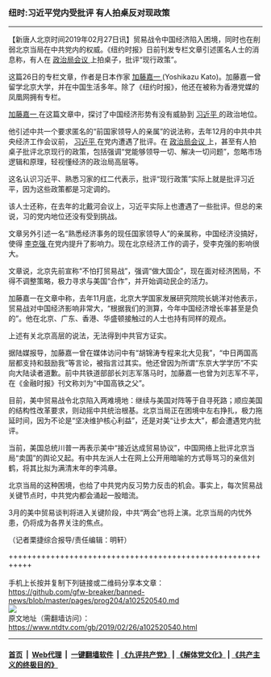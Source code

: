 ### 纽时:习近平党内受批评 有人拍桌反对现政策
------------------------

<div class="post_content">
 <p>
  【新唐人北京时间2019年02月27日讯】贸易战令中国经济陷入困境，同时也在削弱北京当局在中共党内的权威。《纽约时报》日前刊发专栏文章引述匿名人士的消息称，有人在
  <a href="https://www.ntdtv.com/gb/政治局会议.htm">
   政治局会议
  </a>
  上拍桌子，批评“现行政策”。
 </p>
 <p>
  这篇26日的专栏文章，作者是日本作家
  <a href="https://www.ntdtv.com/gb/加藤嘉一.htm">
   加藤嘉一
  </a>
  (Yoshikazu Kato)。加藤嘉一曾留学北京大学，并在中国生活多年。除了《纽约时报》，他还在被称为香港党媒的凤凰网拥有专栏。
 </p>
 <p>
  <a href="https://www.ntdtv.com/gb/加藤嘉一.htm">
   加藤嘉一
  </a>
  在这篇文章中，探讨了中国经济形势有没有威胁到
  <a href="https://www.ntdtv.com/gb/习近平.htm">
   习近平
  </a>
  的政治地位。
 </p>
 <p>
  他引述中共一个要求匿名的“前国家领导人的亲属”的说法称，去年12月的中共中共央经济工作会议前，
  <a href="https://www.ntdtv.com/gb/习近平.htm">
   习近平
  </a>
  在党内遭遇了批评。在
  <a href="https://www.ntdtv.com/gb/政治局会议.htm">
   政治局会议
  </a>
  上，甚至有人拍桌子批评北京现行的政策，包括强调“党能够领导一切、解决一切问题”，忽略市场逻辑和原理，轻视懂经济的政治局高层等。
 </p>
 <p>
  这名认识习近平、熟悉习家的红二代表示，批评“现行政策”实际上就是批评习近平，因为这些政策都是习定调的。
 </p>
 <p>
  该人士还称，在去年的北戴河会议上，习近平实际上也遭遇了一些批评。但总的来说，习的党内地位还没有受到挑战。
 </p>
 <p>
  文章另外引述一名“熟悉经济事务的现任国家领导人”的亲属称，中国经济没搞好，使得
  <a href="https://www.ntdtv.com/gb/李克强.htm">
   李克强
  </a>
  在党内提升了影响力。现在北京经济工作的调子，受李克强的影响很大。
 </p>
 <p>
  文章说，北京先前宣称“不怕打贸易战”，强调“做大国企”，现在面对经济困局，不得不调整策略，极力寻求与美国“合作”，并开始调动民企的活力。
 </p>
 <p>
  加藤嘉一在文章中称，去年11月底，北京大学国家发展研究院院长姚洋对他表示，贸易战对中国经济影响非常大，“根据我们的测算，今年中国经济增长率甚至是负的”。他在北京、广东、香港、华盛顿接触过的人士也持有同样的观点。
 </p>
 <p>
  上述有关北京高层的说法，无法得到中共官方证实。
 </p>
 <p>
  据陆媒报导，加藤嘉一曾在媒体访问中有“胡锦涛专程来北大见我”，“中日两国高层都支持和鼓励我”等言论，被指言过其实。他还曾因为所谓“东京大学学历”不实向大陆读者道歉。前中共铁道部部长刘志军落马时，加藤嘉一也曾为刘志军不平，在《金融时报》刊文称刘为“中国高铁之父”。
 </p>
 <p>
  目前，美中贸易战令北京陷入两难境地：继续与美国对阵等于自寻死路；顺应美国的结构性改革要求，则动摇中共统治根基。北京当局正在困境中左右挣扎，极力拖延时间，因为不论是“坚决维护核心利益”，还是对美“让步太大”，都会遭遇党内批评。
 </p>
 <p>
  当前，美国总统川普一再表示美中“接近达成贸易协议”，中国网络上批评北京当局“卖国”的舆论又起。有中共左派人士在网上公开用暗喻的方式辱骂习的亲信刘鹤，将其比拟为满清末年的李鸿章。
 </p>
 <p>
  北京当局的这种困境，也给了中共党内反习势力反击的机会。事实上，每次贸易战关键节点时，中共党内都会涌起一股暗流。
 </p>
 <p>
  3月的美中贸易谈判将进入关键阶段，中共“两会”也将上演。北京当局的内忧外患，仍将成为各界关注的焦点。
 </p>
 <p>
  （记者栗捷综合报导/责任编辑：明轩）
 </p>
 <div class="single_ad">
 </div>
</div>

+++++++++++++++++++++++++++++++++++++++++++++++++++++++++++<br/><br/>
手机上长按并复制下列链接或二维码分享本文章：<br/>
https://github.com/gfw-breaker/banned-news/blob/master/pages/prog204/a102520540.md <br/>
<a href='https://github.com/gfw-breaker/banned-news/blob/master/pages/prog204/a102520540.md'><img src='https://github.com/gfw-breaker/banned-news/blob/master/pages/prog204/a102520540.md.png'/></a> <br/>
原文地址（需翻墙访问）：https://www.ntdtv.com/gb/2019/02/26/a102520540.html


------------------------
#### [首页](https://github.com/gfw-breaker/banned-news/blob/master/README.md) &nbsp;|&nbsp; [Web代理](https://github.com/labour-camp/helloworld) &nbsp;|&nbsp; [一键翻墙软件](https://github.com/gfw-breaker/nogfw/blob/master/README.md) &nbsp;| [《九评共产党》](https://github.com/gfw-breaker/9ping.md/blob/master/README.md#九评之一评共产党是什么) | [《解体党文化》](https://github.com/gfw-breaker/jtdwh.md/blob/master/README.md) | [《共产主义的终极目的》](https://github.com/gfw-breaker/gczydzjmd.md/blob/master/README.md)

